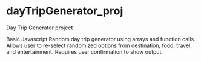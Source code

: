 # dayTripGenerator_proj
Day Trip Generator project

Basic Javascript Random day trip generator using arrays and function calls.
Allows user to re-select randomized options from destination, food, travel, and entertainment.
Requires user confirmation to show output.
